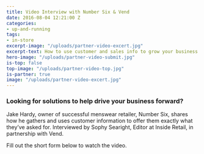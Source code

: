 ```yaml
---
title: Video Interview with Number Six & Vend
date: 2016-08-04 12:21:00 Z
categories:
- up-and-running
tags:
- in-store
excerpt-image: "/uploads/partner-video-excert.jpg"
excerpt-text: How to use customer and sales info to grow your business
hero-image: "/uploads/partner-video-submit.jpg"
is-top: false
top-image: "/uploads/partner-video-top.jpg"
is-partner: true
image: "/uploads/partner-video-excert.jpg"
---
```


### Looking for solutions to help drive your business forward?

Jake Hardy, owner of successful menswear retailer, Number Six, shares how he gathers and uses customer information to offer them exactly what they’ve asked for. Interviewed by Sophy Searight, Editor at Inside Retail, in partnership with Vend.

Fill out the short form below to watch the video.

<script src="//app-sj17.marketo.com/js/forms2/js/forms2.min.js"></script>

<form id="mktoForm_4966"></form>

<script>
MktoForms2.loadForm("//app-sj17.marketo.com", "324-QRH-396", 4966, function(form) {
//Add an onSuccess handler
form.onSuccess(function(values, followUpUrl) {
// Take the lead to a different page on successful submit, ignoring the form's configured followUpUrl
location.href = "http://insideretail.com/partner/vend-partnership-video";
// Return false to prevent the submission handler continuing with its own processing
return false;
});
});
</script>
